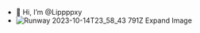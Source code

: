 - 👋 Hi, I’m @Lippppxy
- ![Runway 2023-10-14T23_58_43 791Z Expand Image](https://github.com/Lippppxy/Lippppxy/assets/124546627/902a64b5-e2f6-41a5-abe5-1074cbc1b87e)

